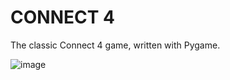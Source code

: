 # CONNECT 4
 
The classic Connect 4 game, written with Pygame.

![image](https://github.com/washNOTaWEBDEV/CONNECT-4/assets/91541609/1384602f-9156-4c0e-8ab9-6e233b841553)
